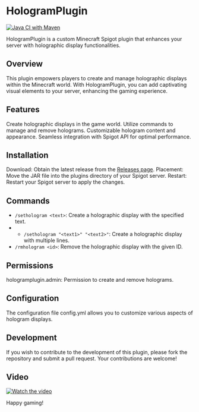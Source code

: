 # HologramPlugin
[![Java CI with Maven](https://github.com/di4m0nds/hologramplugin-mc/actions/workflows/maven.yml/badge.svg)](https://github.com/di4m0nds/hologramplugin-mc/actions/workflows/maven.yml)

HologramPlugin is a custom Minecraft Spigot plugin that enhances your server with holographic display functionalities.

## Overview

This plugin empowers players to create and manage holographic displays within the Minecraft world. With HologramPlugin, you can add captivating visual elements to your server, enhancing the gaming experience.

## Features

Create holographic displays in the game world.
Utilize commands to manage and remove holograms.
Customizable hologram content and appearance.
Seamless integration with Spigot API for optimal performance.

## Installation

Download: Obtain the latest release from the [Releases page](https://github.com/di4m0nds/hologramplugin-mc/releases).
Placement: Move the JAR file into the plugins directory of your Spigot server.
Restart: Restart your Spigot server to apply the changes.

## Commands

- `/sethologram <text>`: Create a holographic display with the specified text.
- - `/sethologram "<text1>" "<text2>"`: Create a holographic display with multiple lines.
- `/rmhologram <id>`: Remove the holographic display with the given ID.

## Permissions

hologramplugin.admin: Permission to create and remove holograms.

## Configuration

The configuration file config.yml allows you to customize various aspects of hologram displays.

## Development

If you wish to contribute to the development of this plugin, please fork the repository and submit a pull request. Your contributions are welcome!

## Video

[![Watch the video](https://vumbnail.com/1092750166.jpg)](https://vimeo.com/1092750166)

Happy gaming!
